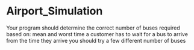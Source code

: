 # Airport_Simulation


Your program should determine the correct number of buses required based on:
mean and worst time a customer has to wait for a bus to arrive from the time they arrive
you should try a few different number of buses
